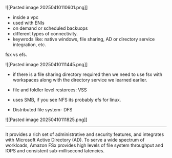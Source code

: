 ![[Pasted image 20250410110601.png]]
- inside a vpc
- used with ENIs
- on demand or scheduled backuops
- different types of connectivity.
- keywrods like: native windows, file sharing, AD or directory service integration, etc.

fsx vs efs.

![[Pasted image 20250410111445.png]]

- if there is a file sharing directory required then we need to use fsx with workspaces along with the directory service we learned earlier.



- file and foldler level restorees: VSS
- uses SMB, if you see NFS its probably efs for linux.
- Distributed file system- DFS

![[Pasted image 20250410111825.png]]



---


It provides a rich set of administrative and security features, and integrates with Microsoft Active Directory (AD). To serve a wide spectrum of workloads, Amazon FSx provides high levels of file system throughput and IOPS and consistent sub-millisecond latencies.

